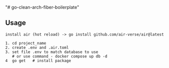 "# go-clean-arch-fiber-boilerplate"

## Usage

```
install air (hot reload) -> go install github.com/air-verse/air@latest
```

```
1. cd project_name
2. create .env and .air.toml
3. set file .env to match database to use   
   # or use command - docker compose up db -d
4  go get   # install package
```
